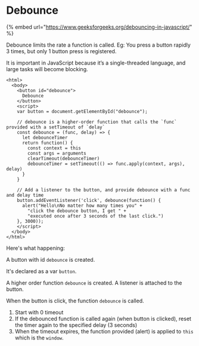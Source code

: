 # Debounce

{% embed url="https://www.geeksforgeeks.org/debouncing-in-javascript/" %}

Debounce limits the rate a function is called. Eg: You press a button rapidly 3 times, but only 1 button press is registered.

It is important in JavaScript because it’s a single-threaded language, and large tasks will become blocking.

```text
<html> 
  <body> 
    <button id="debounce"> 
      Debounce 
    </button> 
    <script> 
    var button = document.getElementById("debounce"); 

    // debounce is a higher-order function that calls the `func` provided with a setTimeout of `delay`
    const debounce = (func, delay) => { 
      let debounceTimer 
      return function() { 
        const context = this
        const args = arguments 
        clearTimeout(debounceTimer) 
        debounceTimer = setTimeout(() => func.apply(context, args), delay) 
      } 
    }

    // Add a listener to the button, and provide debounce with a func and delay time
    button.addEventListener('click', debounce(function() {
      alert("Hello\nNo matter how many times you" + 
        "click the debounce button, I get " + 
        "executed once after 3 seconds of the last click.") 
    }, 3000)); 
    </script> 
  </body> 
</html> 
```

Here's what happening:  
  
A button with id `debounce` is created. 

It's declared as a var `button`. 

A higher order function `debounce` is created. A listener is attached to the button.

When the button is click, the function `debounce` is called.

1. Start with 0 timeout
2. If the debounced function is called again \(when button is clicked\), reset the timer again to the specified delay \(3 seconds\)
3. When the timeout expires, the function provided \(alert\) is applied to `this` which is the `window`.



